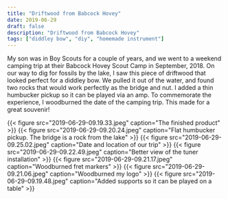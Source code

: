 ```yaml
---
title: "Driftwood from Babcock Hovey"
date: 2019-06-29
draft: false
description: "Driftwood from Babcock Hovey"
tags: ["diddley bow", "diy", "homemade instrument"]
---
```

My son was in Boy Scouts for a couple of years, and we went to a weekend camping trip at their Babcock Hovey Scout Camp in September, 2018. On our way to dig for fossils by the lake, I saw this piece of driftwood that looked perfect for a diddley bow. We pulled it out of the water, and found two rocks that would work perfectly as the bridge and nut. I added a thin humbucker pickup so it can be played via an amp. To commemorate the experience, I woodburned the date of the camping trip. This made for a great souvenir!

{{< figure src="2019-06-29-09.19.33.jpeg" caption="The finished product" >}}
{{< figure src="2019-06-29-09.20.24.jpeg" caption="Flat humbucker pickup. The bridge is a rock from the lake" >}}
{{< figure src="2019-06-29-09.25.02.jpeg" caption="Date and location of our trip" >}}
{{< figure src="2019-06-29-09.22.49.jpeg" caption="Better view of the tuner installation" >}}
{{< figure src="2019-06-29-09.21.17.jpeg" caption="Woodburned fret markers" >}}
{{< figure src="2019-06-29-09.21.06.jpeg" caption="Woodburned my logo" >}}
{{< figure src="2019-06-29-09.19.48.jpeg" caption="Added supports so it can be played on a table" >}}
